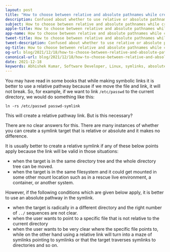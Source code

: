 ```yaml
---
layout: post
title: "How to choose between relative and absolute pathnames while creating symlinks"
description: Confused about whether to use relative or absolute pathnames while creating symlinks? This guide will help in making your decision.
subject: How to choose between relative and absolute pathnames while creating symlinks
apple-title: How to choose between relative and absolute pathnames while creating symlinks
app-name: How to choose between relative and absolute pathnames while creating symlinks
tweet-title: How to choose between relative and absolute pathnames while creating symlinks
tweet-description: Confused about whether to use relative or absolute pathnames while creating symlinks? This guide will help in making your decision.
og-title: How to choose between relative and absolute pathnames while creating symlinks
og-url: blog/2021/12/18/how-to-choose-between-relative-and-absolute-pathnames-while-creating-symlinks
canonical-url: blog/2021/12/18/how-to-choose-between-relative-and-absolute-pathnames-while-creating-symlinks
date: 2021-12-18
keywords: Abhishek Kumar, Software Developer, Linux, symlinks, absolute, relative, pathname
---
```


You may have read in some books that while making symbolic links it is better to use a relative pathway because if we move the file and link, it will not break. So, for example, if we want to link `/etc/passwd` to the current directory, we would do something like this:

```
ln -rs /etc/passwd passwd-symlink
```
This will create a relative pathway link. But is this necessary?

There are no clear answers for this. There are many instances of whether you can create a symlink target that is relative or absolute and it makes no difference. 

It is usually better to create a relative symlink if any of these below points apply because the link will be valid in those situations:

* when the target is in the same directory tree and the whole directory tree can be moved.
* when the target is in the same filesystem and it could get mounted in some other mount location such as in a rescue live environment, a container, or another system.

However, if the following conditions which are given below apply, it is better to use an absolute pathway in the symlink.

* when the target is radically in a different directory and the right number of `../` sequences are not clear.
* when the user wants to point to a specific file that is not relative to the current directory
* when the user wants to be very clear where the specific file points to, while on the other hand using a relative link will turn into a maze of symlinks pointing to symlinks or that the target traverses symlinks to directories and so on.


